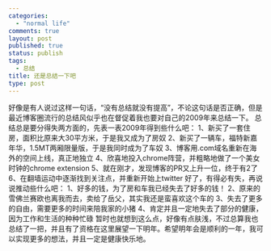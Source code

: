 ```yaml
--- 
categories: 
  - "normal life"
comments: true
layout: post
published: true
status: publish
tags: 
  - 总结
title: 还是总结一下吧
type: post
---
```

好像是有人说过这样一句话，“没有总结就没有提高”，不论这句话是否正确，但是最近博客圈流行的总结风似乎也在督促着我也要对自己的2009年来总结一下。  总结总是要分得失两方面的，先表一表2009年得到些什么吧：  1、新买了一套住房，面积比原来大30平方米，于是我又成为了房奴  2、新买了一辆车，福特新嘉年华，1.5MT两厢限量版，于是我同时成为了车奴  3、博客用.com域名重新在海外的空间上线，真正地独立  4、欣喜地投入chrome阵营，并粗略地做了一个美女时钟的chrome extension  5、就在刚才，发现博客的PR又上升一位，终于有2了  6、在翻墙运动中逐渐找到关注点，并重新开始上twitter  好了，有得必有失，再说说推动些什么吧：  1、好多的钱，为了房和车我已经失去了好多的钱！  2、原来的雪佛兰赛欧也离我而去，卖给了岳父，其实我还是蛮喜欢这个车的  3、失去了更多的自由，需要更多的时间来陪我家的小猪  4、肯定并且一定地失去了部分的健康，因为工作和生活的种种忙碌  暂时也就想到这么点，好像有点肤浅，不过总算我也总结了一把，并且有了资格在这里展望一下明年。希望明年会是顺利的一年，我可以实现更多的想法，并且一定是健康快乐地。
